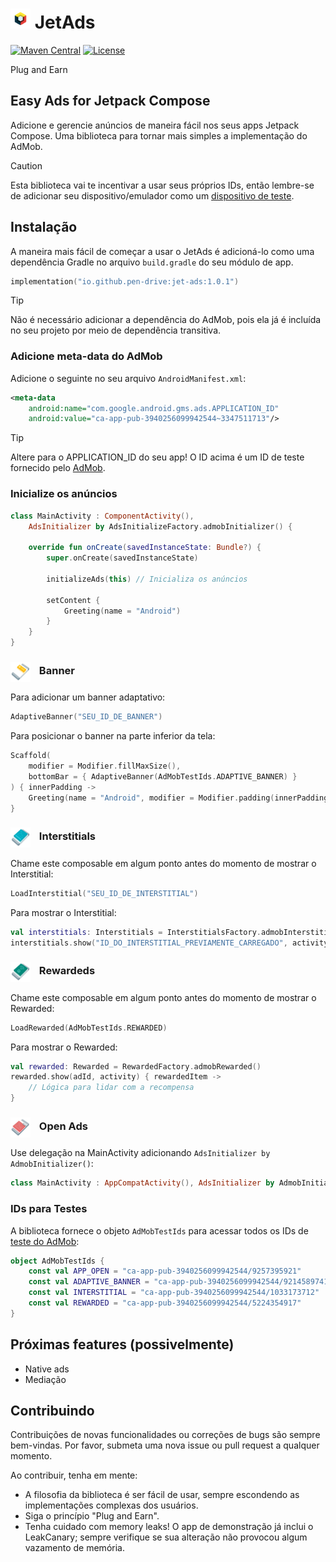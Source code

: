 # <img src="docs/images/badge.png" alt="JetAds" width="32"/> JetAds

[![Maven Central](https://img.shields.io/maven-central/v/io.github.pen-drive/jet-ads)](https://search.maven.org/artifact/io.github.pen-drive/jet-ads)
[![License](https://img.shields.io/github/license/karacca/beetle)](https://www.apache.org/licenses/LICENSE-2.0)

Plug and Earn

## Easy Ads for Jetpack Compose

Adicione e gerencie anúncios de maneira fácil nos seus apps Jetpack Compose. Uma biblioteca para tornar mais simples a implementação do AdMob.

> [!CAUTION]
> Esta biblioteca vai te incentivar a usar seus próprios IDs, então lembre-se de adicionar seu dispositivo/emulador como um [dispositivo de teste](https://developers.google.com/admob/android/test-ads#enable_test_devices).

## Instalação

A maneira mais fácil de começar a usar o JetAds é adicioná-lo como uma dependência Gradle no arquivo `build.gradle` do seu módulo de app.

```kotlin
implementation("io.github.pen-drive:jet-ads:1.0.1")
```

> [!TIP]
> Não é necessário adicionar a dependência do AdMob, pois ela já é incluída no seu projeto por meio de dependência transitiva.

### Adicione meta-data do AdMob

Adicione o seguinte no seu arquivo `AndroidManifest.xml`:

```xml
<meta-data
    android:name="com.google.android.gms.ads.APPLICATION_ID"
    android:value="ca-app-pub-3940256099942544~3347511713"/>
```

> [!TIP]
> Altere para o APPLICATION_ID do seu app! O ID acima é um ID de teste fornecido pelo [AdMob](https://developers.google.com/admob/android/test-ads).

### Inicialize os anúncios

```kotlin
class MainActivity : ComponentActivity(),
    AdsInitializer by AdsInitializeFactory.admobInitializer() {

    override fun onCreate(savedInstanceState: Bundle?) {
        super.onCreate(savedInstanceState)

        initializeAds(this) // Inicializa os anúncios

        setContent {
            Greeting(name = "Android")
        }
    }
}
```

### <img src="docs/images/banner.svg" alt="Banner Ad" width="32" height="32" style="vertical-align: middle; margin-right: 10px;"/> Banner

Para adicionar um banner adaptativo:

```kotlin
AdaptiveBanner("SEU_ID_DE_BANNER")
```

Para posicionar o banner na parte inferior da tela:

```kotlin
Scaffold(
    modifier = Modifier.fillMaxSize(),
    bottomBar = { AdaptiveBanner(AdMobTestIds.ADAPTIVE_BANNER) }
) { innerPadding ->
    Greeting(name = "Android", modifier = Modifier.padding(innerPadding))
}
```

### <img src="docs/images/interstitial.svg" alt="Interstitial Ad" width="32" height="32" style="vertical-align: middle; margin-right: 10px;"/> Interstitials

Chame este composable em algum ponto antes do momento de mostrar o Interstitial:

```kotlin
LoadInterstitial("SEU_ID_DE_INTERSTITIAL")
```

Para mostrar o Interstitial:

```kotlin
val interstitials: Interstitials = InterstitialsFactory.admobInterstitial()
interstitials.show("ID_DO_INTERSTITIAL_PREVIAMENTE_CARREGADO", activityContext)
```

### <img src="docs/images/rewarded.svg" alt="Rewarded Ad" width="32" height="32" style="vertical-align: middle; margin-right: 10px;"/> Rewardeds

Chame este composable em algum ponto antes do momento de mostrar o Rewarded:

```kotlin
LoadRewarded(AdMobTestIds.REWARDED)
```

Para mostrar o Rewarded:

```kotlin
val rewarded: Rewarded = RewardedFactory.admobRewarded()
rewarded.show(adId, activity) { rewardedItem -> 
    // Lógica para lidar com a recompensa
}
```

### <img src="docs/images/appOpen.svg" alt="App Open Ad" width="32" height="32" style="vertical-align: middle; margin-right: 10px;"/> Open Ads

Use delegação na MainActivity adicionando `AdsInitializer by AdmobInitializer()`:

```kotlin
class MainActivity : AppCompatActivity(), AdsInitializer by AdmobInitializer()
```

### IDs para Testes

A biblioteca fornece o objeto `AdMobTestIds` para acessar todos os IDs de [teste do AdMob](https://developers.google.com/admob/android/test-ads):

```kotlin
object AdMobTestIds {
    const val APP_OPEN = "ca-app-pub-3940256099942544/9257395921"
    const val ADAPTIVE_BANNER = "ca-app-pub-3940256099942544/9214589741"
    const val INTERSTITIAL = "ca-app-pub-3940256099942544/1033173712"
    const val REWARDED = "ca-app-pub-3940256099942544/5224354917"
}
```

## Próximas features (possivelmente)

- Native ads
- Mediação

## Contribuindo

Contribuições de novas funcionalidades ou correções de bugs são sempre bem-vindas. Por favor, submeta uma nova issue ou pull request a qualquer momento.

Ao contribuir, tenha em mente:
- A filosofia da biblioteca é ser fácil de usar, sempre escondendo as implementações complexas dos usuários.
- Siga o princípio "Plug and Earn".
- Tenha cuidado com memory leaks! O app de demonstração já inclui o LeakCanary; sempre verifique se sua alteração não provocou algum vazamento de memória.